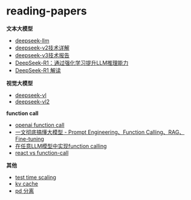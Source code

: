 # reading-papers

**文本大模型**

- [deepseek-llm](./deepseek-llm.md)
- [deepseek-v2技术详解](./deepseek-v2.md)
- [deepseek-v3技术报告](./deepseek-v3技术报告.md)
- [DeepSeek-R1：通过强化学习提升LLM推理能力](./deepseek-r1.md)
- [DeepSeek-R1 解读](./deepseek-r1技术报告.md)

**视觉大模型**

- [deepseek-vl](./deepseek-vl.md)
- [deepseek-vl2](./deepseek-vl2.md)

**function call**

- [openai function call](./openai-fc.md)
- [一文彻底搞懂大模型 - Prompt Engineering、Function Calling、RAG、Fine-tuning](./pe-fc-rag-ft.md)
- [在任意LLM模型中实现function calling](./fc.md)
- [react vs function-call](./react-vs-fc.md)

**其他**

- [test time scaling](./s1--Simple%20test-time%20scaling.md)
- [kv cache](./kv-cache.md)
- [pd 分离](./pd.md)
